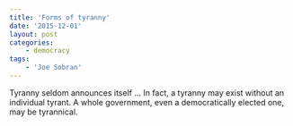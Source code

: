 ```yaml
---
title: 'Forms of tyranny'
date: '2015-12-01'
layout: post
categories:
    - democracy
tags:
    - 'Joe Sobran'
---
```


Tyranny seldom announces itself … In fact, a tyranny may exist without an individual tyrant. A whole government, even a democratically elected one, may be tyrannical.